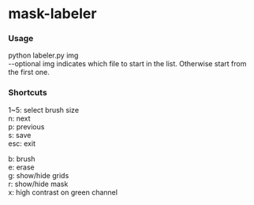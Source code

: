 # mask-labeler

### Usage
python labeler.py img</br>
--optional img indicates which file to start in the list. Otherwise start from the first one.</br>

### Shortcuts
1~5: select brush size</br>
n: next</br>
p: previous</br>
s: save</br>
esc: exit</br>

b: brush</br>
e: erase</br>
g: show/hide grids</br>
r: show/hide mask</br>
x: high contrast on green channel</br>

